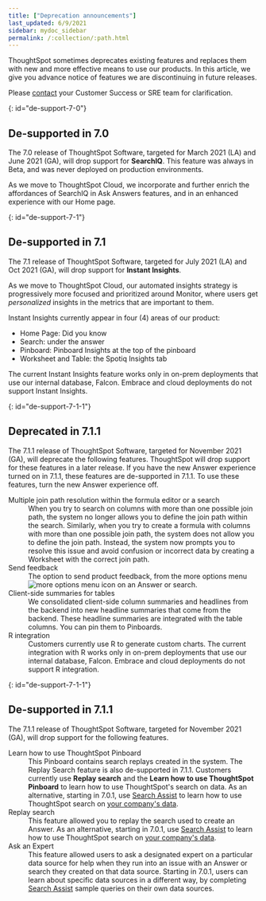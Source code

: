 ```yaml
---
title: ["Deprecation announcements"]
last_updated: 6/9/2021
sidebar: mydoc_sidebar
permalink: /:collection/:path.html
---
```


ThoughtSpot sometimes deprecates existing features and replaces them with new and more effective means to use our products.  In this article, we give you advance notice of features we are discontinuing in future releases.

Please [contact](https://community.thoughtspot.com/customers/s/contactsupport) your Customer Success or SRE team for clarification.

{: id="de-support-7-0"}
## De-supported in 7.0

The 7.0 release of ThoughtSpot Software, targeted for March 2021 (LA) and June 2021 (GA), will drop support for  **SearchIQ**. This feature was always in Beta, and was never deployed on production environments.

As we move to ThoughtSpot Cloud, we incorporate and further enrich the affordances of SearchIQ in Ask Answers features, and in an enhanced experience with our Home page.

{: id="de-support-7-1"}
## De-supported in 7.1

The 7.1 release of ThoughtSpot Software, targeted for July 2021 (LA) and Oct 2021 (GA), will drop support for  **Instant Insights**.

As we move to ThoughtSpot Cloud, our automated insights strategy is progressively more focused and prioritized around Monitor, where users get _personalized_ insights in the metrics that are important to them.

Instant Insights currently appear in four (4) areas of our product:

- Home Page: Did you know
- Search: under the answer
- Pinboard: Pinboard Insights at the top of the pinboard
- Worksheet and Table: the Spotiq Insights tab

The current Instant Insights feature works only in on-prem deployments that use our internal database, Falcon. Embrace and cloud deployments do not support Instant Insights.  

{: id="de-support-7-1-1"}
## Deprecated in 7.1.1
The 7.1.1 release of ThoughtSpot Software, targeted for November 2021 (GA), will deprecate the following features. ThoughtSpot will drop support for these features in a later release. If you have the new Answer experience turned on in 7.1.1, these features are de-supported in 7.1.1. To use these features, turn the new Answer experience off.

<dl>
<dlentry><dt>Multiple join path resolution within the formula editor or a search</dt>
<dd>When you try to search on columns with more than one possible join path, the system no longer allows you to define the join path within the search. Similarly, when you try to create a formula with columns with more than one possible join path, the system does not allow you to define the join path. Instead, the system now prompts you to resolve this issue and avoid confusion or incorrect data by creating a Worksheet with the correct join path.</dd></dlentry>
<dlentry><dt>Send feedback</dt>
<dd>The option to send product feedback, from the more options menu <img src="{{ site.baseurl }}/images/icon-more-10px.png" alt="more options menu icon" class="inline"/> on an Answer or search.</dd></dlentry>
<dlentry><dt>Client-side summaries for tables</dt>
<dd>We consolidated client-side column summaries and headlines from the backend into new headline summaries that come from the backend. These headline summaries are integrated with the table columns. You can pin them to Pinboards.</dd></dlentry>
<dlentry><dt>R integration</dt>
<dd>Customers currently use R to generate custom charts. The current integration with R works only in on-prem deployments that use our internal database, Falcon. Embrace and cloud deployments do not support R integration.</dd></dlentry>
</dl>

{: id="de-support-7-1-1"}
## De-supported in 7.1.1
The 7.1.1 release of ThoughtSpot Software, targeted for November 2021 (GA), will drop support for the following features.

<dl><dlentry><dt>Learn how to use ThoughtSpot Pinboard</dt>
<dd>This Pinboard contains search replays created in the system. The Replay Search feature is also de-supported in 7.1.1. Customers currently use <strong>Replay search</strong> and the <strong>Learn how to use ThoughtSpot Pinboard</strong> to learn how to use ThoughtSpot's search on data. As an alternative, starting in 7.0.1, use <a href="https://docs.thoughtspot.com/7.0/end-user/onboarding/search-assist.html">Search Assist</a> to learn how to use ThoughtSpot search on <a href="https://docs.thoughtspot.com/7.0/admin/worksheets/search-assist-coach.html">your company's data</a>.</dd></dlentry>
<dlentry><dt>Replay search</dt>
<dd>This feature allowed you to replay the search used to create an Answer. As an alternative, starting in 7.0.1, use <a href="https://docs.thoughtspot.com/7.0/end-user/onboarding/search-assist.html">Search Assist</a> to learn how to use ThoughtSpot search on <a href="https://docs.thoughtspot.com/7.0/admin/worksheets/search-assist-coach.html">your company's data</a>.</dd></dlentry>
<dlentry><dt>Ask an Expert</dt>
<dd>This feature allowed users to ask a designated expert on a particular data source for help when they run into an issue with an Answer or search they created on that data source. Starting in 7.0.1, users can learn about specific data sources in a different way, by completing <a href="https://docs.thoughtspot.com/7.0/end-user/onboarding/search-assist.html">Search Assist</a> sample queries on their own data sources.</dd></dlentry>
</dl>
